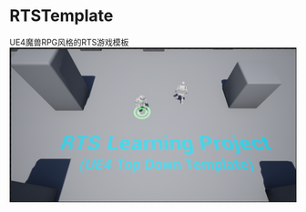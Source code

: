 # RTSTemplate
UE4魔兽RPG风格的RTS游戏模板<br>
![Image](https://github.com/sitonmoon/RTSTemplate/blob/main/preview.png)

